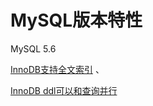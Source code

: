 # MySQL版本特性

MySQL 5.6 

[InnoDB支持全文索引](http://dev.mysql.com/doc/refman/5.6/en/mysql-nutshell.html) 、

[InnoDB ddl可以和查询并行](http://dev.mysql.com/doc/refman/5.6/en/innodb-online-ddl.html)

